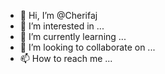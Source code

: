 - 👋 Hi, I’m @Cherifaj
- 👀 I’m interested in ...
- 🌱 I’m currently learning ...
- 💞️ I’m looking to collaborate on ...
- 📫 How to reach me ...

<!---
Cherifaj/Cherifaj is a ✨ special ✨ repository because its `README.md` (this file) appears on your GitHub profile.
You can click the Preview link to take a look at your changes.
--->
